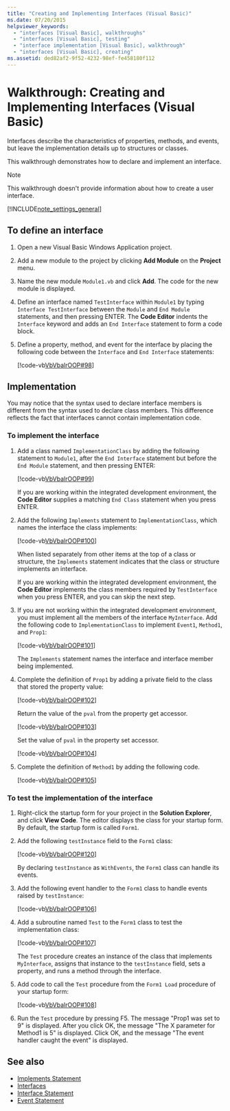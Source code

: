 ```yaml
---
title: "Creating and Implementing Interfaces (Visual Basic)"
ms.date: 07/20/2015
helpviewer_keywords: 
  - "interfaces [Visual Basic], walkthroughs"
  - "interfaces [Visual Basic], testing"
  - "interface implementation [Visual Basic], walkthrough"
  - "interfaces [Visual Basic], creating"
ms.assetid: ded82af2-9f52-4232-98ef-fe458180f112
---
```

# Walkthrough: Creating and Implementing Interfaces (Visual Basic)

Interfaces describe the characteristics of properties, methods, and events, but leave the implementation details up to structures or classes.  
  
 This walkthrough demonstrates how to declare and implement an interface.  
  
> [!NOTE]
> This walkthrough doesn't provide information about how to create a user interface.  
  
[!INCLUDE[note_settings_general](~/includes/note-settings-general-md.md)]  
  
## To define an interface
  
1. Open a new Visual Basic Windows Application project.  
  
2. Add a new module to the project by clicking **Add Module** on the **Project** menu.  
  
3. Name the new module `Module1.vb` and click **Add**. The code for the new module is displayed.  
  
4. Define an interface named `TestInterface` within `Module1` by typing `Interface TestInterface` between the `Module` and `End Module` statements, and then pressing ENTER. The **Code Editor** indents the `Interface` keyword and adds an `End Interface` statement to form a code block.  
  
5. Define a property, method, and event for the interface by placing the following code between the `Interface` and `End Interface` statements:  
  
     [!code-vb[VbVbalrOOP#98](~/samples/snippets/visualbasic/VS_Snippets_VBCSharp/VbVbalrOOP/VB/OOP.vb#98)]
  
## Implementation

 You may notice that the syntax used to declare interface members is different from the syntax used to declare class members. This difference reflects the fact that interfaces cannot contain implementation code.  
  
### To implement the interface
  
1. Add a class named `ImplementationClass` by adding the following statement to `Module1`, after the `End Interface` statement but before the `End Module` statement, and then pressing ENTER:  
  
     [!code-vb[VbVbalrOOP#99](~/samples/snippets/visualbasic/VS_Snippets_VBCSharp/VbVbalrOOP/VB/OOP.vb#99)]
  
     If you are working within the integrated development environment, the **Code Editor** supplies a matching `End Class` statement when you press ENTER.  
  
2. Add the following `Implements` statement to `ImplementationClass`, which names the interface the class implements:  
  
     [!code-vb[VbVbalrOOP#100](~/samples/snippets/visualbasic/VS_Snippets_VBCSharp/VbVbalrOOP/VB/OOP.vb#100)]
  
     When listed separately from other items at the top of a class or structure, the `Implements` statement indicates that the class or structure implements an interface.  
  
     If you are working within the integrated development environment, the **Code Editor** implements the class members required by `TestInterface` when you press ENTER, and you can skip the next step.  
  
3. If you are not working within the integrated development environment, you must implement all the members of the interface `MyInterface`. Add the following code to `ImplementationClass` to implement `Event1`, `Method1`, and `Prop1`:  
  
     [!code-vb[VbVbalrOOP#101](~/samples/snippets/visualbasic/VS_Snippets_VBCSharp/VbVbalrOOP/VB/OOP.vb#101)]
  
     The `Implements` statement names the interface and interface member being implemented.  
  
4. Complete the definition of `Prop1` by adding a private field to the class that stored the property value:  
  
     [!code-vb[VbVbalrOOP#102](~/samples/snippets/visualbasic/VS_Snippets_VBCSharp/VbVbalrOOP/VB/OOP.vb#102)]
  
     Return the value of the `pval` from the property get accessor.  
  
     [!code-vb[VbVbalrOOP#103](~/samples/snippets/visualbasic/VS_Snippets_VBCSharp/VbVbalrOOP/VB/OOP.vb#103)]
  
     Set the value of `pval` in the property set accessor.  
  
     [!code-vb[VbVbalrOOP#104](~/samples/snippets/visualbasic/VS_Snippets_VBCSharp/VbVbalrOOP/VB/OOP.vb#104)]
  
5. Complete the definition of `Method1` by adding the following code.  
  
     [!code-vb[VbVbalrOOP#105](~/samples/snippets/visualbasic/VS_Snippets_VBCSharp/VbVbalrOOP/VB/OOP.vb#105)]
  
### To test the implementation of the interface
  
1. Right-click the startup form for your project in the **Solution Explorer**, and click **View Code**. The editor displays the class for your startup form. By default, the startup form is called `Form1`.  
  
2. Add the following `testInstance` field to the `Form1` class:  
  
     [!code-vb[VbVbalrOOP#120](~/samples/snippets/visualbasic/VS_Snippets_VBCSharp/VbVbalrOOP/VB/OOP.vb#120)]
  
     By declaring `testInstance` as `WithEvents`, the `Form1` class can handle its events.  
  
3. Add the following event handler to the `Form1` class to handle events raised by `testInstance`:  
  
     [!code-vb[VbVbalrOOP#106](~/samples/snippets/visualbasic/VS_Snippets_VBCSharp/VbVbalrOOP/VB/OOP.vb#106)]
  
4. Add a subroutine named `Test` to the `Form1` class to test the implementation class:  
  
     [!code-vb[VbVbalrOOP#107](~/samples/snippets/visualbasic/VS_Snippets_VBCSharp/VbVbalrOOP/VB/OOP.vb#107)]
  
     The `Test` procedure creates an instance of the class that implements `MyInterface`, assigns that instance to the `testInstance` field, sets a property, and runs a method through the interface.  
  
5. Add code to call the `Test` procedure from the `Form1 Load` procedure of your startup form:  
  
     [!code-vb[VbVbalrOOP#108](~/samples/snippets/visualbasic/VS_Snippets_VBCSharp/VbVbalrOOP/VB/OOP.vb#108)]
  
6. Run the `Test` procedure by pressing F5. The message "Prop1 was set to 9" is displayed. After you click OK, the message "The X parameter for Method1 is 5" is displayed. Click OK, and the message "The event handler caught the event" is displayed.  
  
## See also

- [Implements Statement](../../../../visual-basic/language-reference/statements/implements-statement.md)
- [Interfaces](../../../../visual-basic/programming-guide/language-features/interfaces/index.md)
- [Interface Statement](../../../../visual-basic/language-reference/statements/interface-statement.md)
- [Event Statement](../../../../visual-basic/language-reference/statements/event-statement.md)
